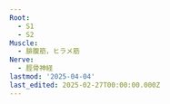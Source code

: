 ```yaml
---
Root:
  - S1
  - S2
Muscle:
  - 腓腹筋，ヒラメ筋
Nerve:
  - 脛骨神経
lastmod: '2025-04-04'
last_edited: 2025-02-27T00:00:00.000Z
---
```



